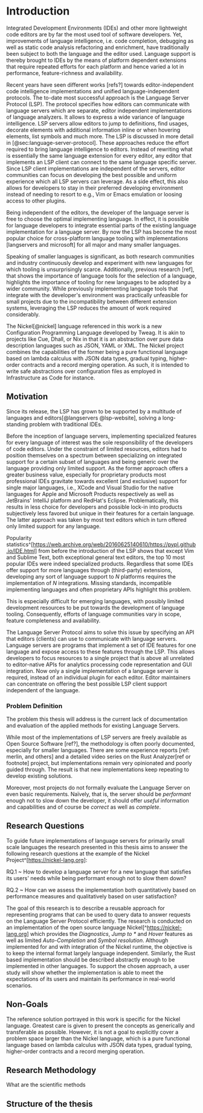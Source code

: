 # Introduction

Integrated Development Environments (IDEs) and other more lightweight code editors are by far the most used tool of software developers.
Yet, improvements of language intelligence, i.e. code completion, debugging as well as static code analysis refactoring and enrichment, have traditionally been subject to both the language and the editor used.
Language support is thereby brought to IDEs by the means of platform dependent extensions that require repeated efforts for each platform and hence varied a lot in performance, feature-richness and availability.
<!-- Comparison here? -->
Recent years have seen different works [refs?] towards editor-independent code intelligence implementations and unified language-independent protocols.
The to-date most successful approach is the Language Server Protocol (LSP).
The protocol specifies how editors can communicate with language servers which are separate, editor independent implementations of language analyzers.
It allows to express a wide variance of language intelligence.
LSP servers allow editors to jump to definitions, find usages, decorate elements with additional information inline or when hovering elements, list symbols and much more.
The LSP is discussed in more detail in [@sec:language-server-protocol].
These approaches reduce the effort required to bring language intelligence to editors.
Instead of rewriting what is essentially the same language extension for every editor, any editor that implements an LSP client can connect to the same language specific server.
Since LSP client implementations are independent of the servers, editor communities can focus on developing the best possible and uniform experience which all LSP servers can leverage.
As a side effect, this also allows for developers to stay in their preferred developing environment instead of needing to resort to e.g., Vim or Emacs emulation or loosing access to other plugins.

<!-- graphic here or in the backgroudn chapter -->
Being independent of the editors, the developer of the language server is free to choose the optimal implementing language.
In effect, it is possible for language developers to integrate essential parts of the existing language implementation for a language server.
By now the LSP has become the most popular choice for cross-platform language tooling with implementations [langservers and microsoft] for all major and many smaller languages.

Speaking of smaller languages is significant, as both research communities and industry continuously develop and experiment with new languages for which tooling is unsurprisingly scarce.
Additionally, previous research [ref], that shows the importance of language tools for the selection of a language, highlights the importance of tooling for new languages to be adopted by a wider community.
While previously implementing language tools that integrate with the developer's environment was practically unfeasible for small projects due to the incompatibility between different extension systems, leveraging the LSP reduces the amount of work required considerably.

The Nickel[@nickel] language referenced in this work is a new Configuration Programming Language developed by Tweag.
It is akin to projects like Cue, Dhall, or Nix in that it is an abstraction over pure data description languages such as JSON, YAML or XML.
The Nickel project combines the capabilities of the former being a pure functional language based on lambda calculus with JSON data types, gradual typing, higher-order contracts and a record merging operation.
As such, it is intended to write safe abstractions over configuration files as employed in Infrastructure as Code for instance.

## Motivation

Since its release, the LSP has grown to be supported by a multitude of languages and editors[@langservers @lsp-website], solving a long-standing problem with traditional IDEs.

Before the inception of language servers, implementing specialized features for every language of interest was the sole responsibility of the developers of code editors.
Under the constraint of limited resources, editors had to position themselves on a spectrum between specializing on integrated support for a certain subset of languages and being generic over the language providing only limited support.
As the former approach offers a greater business value, especially for proprietary products most professional IDEs gravitate towards excellent (and exclusive) support for single major languages, i.e., XCode and Visual Studio for the native languages for Apple and Microsoft Products respectively as well as JetBrains' IntelliJ platform and RedHat's Eclipse.
Problematically, this results in less choice for developers and possible lock-in into products subjectively less favored but unique in their features for a certain language.
The latter approach was taken by most text editors which in turn offered only limited support for any language.

Popularity statistics^[https://web.archive.org/web/20160625140610/https://pypl.github.io/IDE.html] from before the introduction of the LSP shows that except Vim and Sublime Text, both exceptional general text editors, the top 10 most popular IDEs were indeed specialized products.
Regardless that some IDEs offer support for more languages through (third-party) extensions, developing any sort of language support to $N$ platforms requires the implementation of $N$ integrations.
Missing standards, incompatible implementing languages and often proprietary APIs highlight this problem.

This is especially difficult for emerging languages, with possibly limited development resources to be put towards the development of language tooling.
Consequently, efforts of language communities vary in scope, feature completeness and availability.

The Language Server Protocol aims to solve this issue by specifying an API that editors (clients) can use to communicate with language servers.
Language servers are programs that implement a set of IDE features for one language and expose access to these features through the LSP.
This allows developers to focus resources to a single project that is above all unrelated to editor-native APIs for analytics processing code representation and GUI integration.
Now only a single implementation of a language server is required, instead of an individual plugin for each editor.
Editor maintainers can concentrate on offering the best possible LSP client support independent of the language.

### Problem Definition

The problem this thesis will address is the current lack of documentation and evaluation of the applied methods for existing Language Servers.

While most of the implementations of LSP servers are freely available as Open Source Software [ref?], the methodology is often poorly documented, especially for smaller languages.
There are some experience reports [ref: merlin, and others] and a detailed video series on the Rust Analyzer[ref or footnote] project, but implementations remain very opinionated and poorly guided through.
The result is that new implementations keep repeating to develop existing solutions.

Moreover, most projects do not formally evaluate the Language Server on even basic requirements.
Naïvely, that is, the server should be *performant* enough not to slow down the developer, it should offer *useful* information and capabilities and of course be *correct* as well as *complete*.

## Research Questions

To guide future implementations of language servers for primarily small scale languages the research presented in this thesis aims to answer the following research questions at the example of the Nickel Project^[https://nickel-lang.org]:

RQ.1
  ~ How to develop a language server for a new language that satisfies its users' needs while being performant enough not to slow them down?

RQ.2
  ~ How can we assess the implementation both quantitatively based on performance measures and qualitatively based on user satisfaction?


The goal of this research is to describe a reusable approach for representing programs that can be used to query data to answer requests on the Language Server Protocol efficiently. 
The research is conducted on an implementation of the open source language Nickel[^https://nickel-lang.org] which provides the *Diagnostics*, *Jump to \** and *Hover* features as well as limited *Auto-Completion* and *Symbol resolution*.
Although implemented for and with integration of the Nickel runtime, the objective is to keep the internal format largely language independent.
Similarly, the Rust based implementation should be described abstractly enough to be implemented in other languages.
To support the chosen approach, a user study will show whether the implementation is able to meet the expectations of its users and maintain its performance in real-world scenarios.

## Non-Goals

The reference solution portrayed in this work is specific for the Nickel language.
Greatest care is given to present the concepts as generically and transferable as possible.
However, it is not a goal to explicitly cover a problem space larger than the Nickel language, which is a pure functional language based on lambda calculus with JSON data types, gradual typing, higher-order contracts and a record merging operation.

## Research Methodology

What are the scientific methods


## Structure of the thesis
